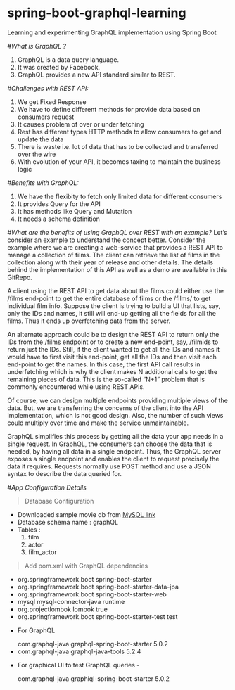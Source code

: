 # spring-boot-graphql-learning
Learning and experimenting GraphQL implementation using Spring Boot

#*What is GraphQL ?*
1. GraphQL is a data query language.
2. It was created by Facebook. 
3. GraphQL provides a new API standard similar to REST.

#*Challenges with REST API:*
1. We get Fixed Response
2. We have to define different methods for provide data based on consumers 
request
3. It causes problem of over or under fetching
4. Rest has different types HTTP methods to allow consumers to get and update the data
5. There is waste i.e. lot of data that has to be collected and transferred over the wire
6. With evolution of your API, it becomes taxing to maintain the business logic

#*Benefits with GraphQL:*
1. We have the flexibity to fetch only limited data for different consumers
2. It provides Query for the API
3. It has methods like Query and Mutation
4. It needs a schema definition

#*What are the benefits of using GraphQL over REST with an example?*
Let’s consider an example to understand the concept better. Consider the example where we are creating a web-service that provides a REST API to manage a collection of films. The client can retrieve the list of films in the collection along with their year of release and other details. The details behind the implementation of this API as well as a demo are available in this GitRepo.

A client using the REST API to get data about the films could either use the /films end-point to get the entire database of films or the /films/<id> to get individual film info. Suppose the client is trying to build a UI that lists, say, only the IDs and names, it still will end-up getting all the fields for all the films. Thus it ends up overfetching data from the server.

An alternate approach could be to design the REST API to return only the IDs from the /films endpoint or to create a new end-point, say, /filmids to return just the IDs. Still, if the client wanted to get all the IDs and names it would have to first visit this end-point, get all the IDs and then visit each end-point to get the names. In this case, the first API call results in underfetching which is why the client makes N additional calls to get the remaining pieces of data. This is the so-called “N+1” problem that is commonly encountered while using REST APIs.

Of course, we can design multiple endpoints providing multiple views of the data. But, we are transferring the concerns of the client into the API implementation, which is not good design. Also, the number of such views could multiply over time and make the service unmaintainable.

GraphQL simplifies this process by getting all the data your app needs in a single request. In GraphQL, the consumers can choose the data that is needed, by having all data in a single endpoint. Thus, the GraphQL server exposes a single endpoint and enables the client to request precisely the data it requires. Requests normally use POST method and use a JSON syntax to describe the data queried for.





#*App Configuration Details*

> Database Configuration
- Downloaded sample movie db from [MySQL link](https://dev.mysql.com/doc/index-other.html)
- Database schema name : graphQL
- Tables : 
    1. film
    2. actor
    3. film_actor
    
> Add pom.xml with GraphQL dependencies
- <dependency>
      <groupId>org.springframework.boot</groupId>
      <artifactId>spring-boot-starter</artifactId>
  </dependency>

- <dependency>
      <groupId>org.springframework.boot</groupId>
      <artifactId>spring-boot-starter-data-jpa</artifactId>
  </dependency>

- <dependency>
      <groupId>org.springframework.boot</groupId>
      <artifactId>spring-boot-starter-web</artifactId>
  </dependency>

- <dependency>
      <groupId>mysql</groupId>
      <artifactId>mysql-connector-java</artifactId>
      <scope>runtime</scope>
  </dependency>

- <dependency>
      <groupId>org.projectlombok</groupId>
      <artifactId>lombok</artifactId>
      <optional>true</optional>
  </dependency>

- <dependency>
      <groupId>org.springframework.boot</groupId>
      <artifactId>spring-boot-starter-test</artifactId>
      <scope>test</scope>
  </dependency>

- For GraphQL

   <dependency>
      <groupId>com.graphql-java</groupId>
      <artifactId>graphql-spring-boot-starter</artifactId>
      <version>5.0.2</version>
  </dependency>

- <dependency>
      <groupId>com.graphql-java</groupId>
      <artifactId>graphql-java-tools</artifactId>
      <version>5.2.4</version>
  </dependency>
- For graphical UI to test GraphQL queries -

  <dependency>
      <groupId>com.graphql-java</groupId>
      <artifactId>graphiql-spring-boot-starter</artifactId>
      <version>5.0.2</version>
  </dependency>